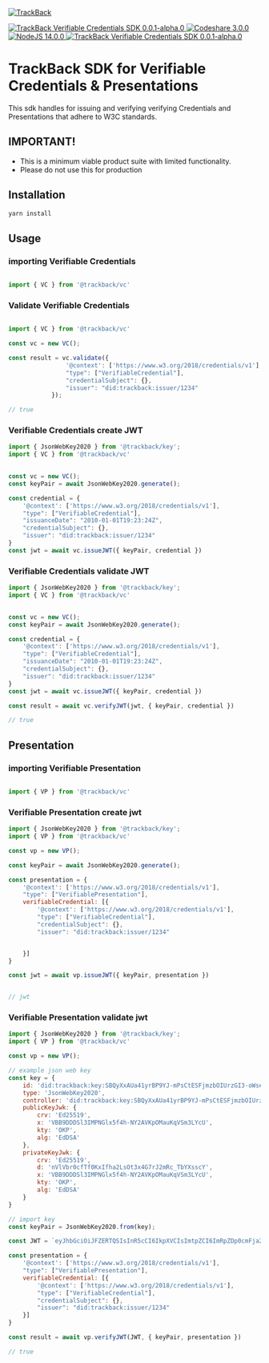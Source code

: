 
<p>
  <a href="https://trackback.co.nz/">
    <img src="https://user-images.githubusercontent.com/2051324/127407635-236f8a7a-4ca6-410a-9fc4-add396743cfa.png" alt="TrackBack"></a>
</p>
<a href="https://github.com/trackback-blockchain/trackback-verifiable/tree/main/packages/trackback-vc" target="_blank">
    <img src="https://img.shields.io/badge/trackback--vc-0.0.1--alpha.0-blue" alt="TrackBack Verifiable Credentials SDK 0.0.1-alpha.0">
</a>

<a href="" target="_blank">
    <img src="https://img.shields.io/badge/build-pass-blueviolet" alt="Codeshare 3.0.0">
</a>
<a href="https://nodejs.org/es/blog/release/v14.0.0/" target="_blank">
    <img src="https://img.shields.io/badge/nodejs-14.0.0+-8ca" alt="NodeJS 14.0.0">
</a>
<a href="https://lerna.js.org/" target="_blank">
    <img src="https://img.shields.io/badge/maintained%20with-lerna-cc00ff.svg" alt="TrackBack Verifiable Credentials SDK 0.0.1-alpha.0">
</a>

# TrackBack SDK for Verifiable Credentials & Presentations

This sdk handles for issuing and verifying verifying Credentials
and Presentations that adhere to W3C standards.

## IMPORTANT! 
* This is a minimum viable product suite with limited functionality.
* Please do not use this for production

## Installation

```bash
yarn install
```

## Usage

### importing Verifiable Credentials

```javascript

import { VC } from '@trackback/vc'

```

### Validate Verifiable Credentials

```javascript

import { VC } from '@trackback/vc'

const vc = new VC();

const result = vc.validate({
                '@context': ['https://www.w3.org/2018/credentials/v1'],
                "type": ["VerifiableCredential"],
                "credentialSubject": {},
                "issuer": "did:trackback:issuer/1234"
            });

// true

```

### Verifiable Credentials create JWT

```javascript
import { JsonWebKey2020 } from '@trackback/key';
import { VC } from '@trackback/vc'

 
const vc = new VC();
const keyPair = await JsonWebKey2020.generate();

const credential = {
    '@context': ['https://www.w3.org/2018/credentials/v1'],
    "type": ["VerifiableCredential"],
    "issuanceDate": "2010-01-01T19:23:24Z",
    "credentialSubject": {},
    "issuer": "did:trackback:issuer/1234"
}
const jwt = await vc.issueJWT({ keyPair, credential })

```

### Verifiable Credentials validate JWT

```javascript
import { JsonWebKey2020 } from '@trackback/key';
import { VC } from '@trackback/vc'

 
const vc = new VC();
const keyPair = await JsonWebKey2020.generate();

const credential = {
    '@context': ['https://www.w3.org/2018/credentials/v1'],
    "type": ["VerifiableCredential"],
    "issuanceDate": "2010-01-01T19:23:24Z",
    "credentialSubject": {},
    "issuer": "did:trackback:issuer/1234"
}
const jwt = await vc.issueJWT({ keyPair, credential })

const result = await vc.verifyJWT(jwt, { keyPair, credential })

// true
```


## Presentation

### importing Verifiable Presentation

```javascript

import { VP } from '@trackback/vc'

```

### Verifiable Presentation create jwt

```javascript
import { JsonWebKey2020 } from '@trackback/key';
import { VP } from '@trackback/vc'

const vp = new VP();

const keyPair = await JsonWebKey2020.generate();

const presentation = {
    '@context': ['https://www.w3.org/2018/credentials/v1'],
    "type": ["VerifiablePresentation"],
    verifiableCredential: [{
        '@context': ['https://www.w3.org/2018/credentials/v1'],
        "type": ["VerifiableCredential"],
        "credentialSubject": {},
        "issuer": "did:trackback:issuer/1234"


    }]
}

const jwt = await vp.issueJWT({ keyPair, presentation })


// jwt
```

### Verifiable Presentation validate jwt

```javascript
import { JsonWebKey2020 } from '@trackback/key';
import { VP } from '@trackback/vc'

const vp = new VP();

// example json web key
const key = {
    id: 'did:trackback:key:SBQyXxAUa41yrBP9YJ-mPsCtESFjmzbOIUrzGI3-oWs#SBQyXxAUa41yrBP9YJ-mPsCtESFjmzbOIUrzGI3-oWs',
    type: 'JsonWebKey2020',
    controller: 'did:trackback:key:SBQyXxAUa41yrBP9YJ-mPsCtESFjmzbOIUrzGI3-oWs',
    publicKeyJwk: {
        crv: 'Ed25519',
        x: 'VBB9DDDSl3IMPNGlx5f4h-NY2AVKpOMauKqVSm3LYcU',
        kty: 'OKP',
        alg: 'EdDSA'
    },
    privateKeyJwk: {
        crv: 'Ed25519',
        d: 'nVlVbr0cfTf0KxIfha2LsOt3x4G7rJ2mRc_TbYXsscY',
        x: 'VBB9DDDSl3IMPNGlx5f4h-NY2AVKpOMauKqVSm3LYcU',
        kty: 'OKP',
        alg: 'EdDSA'
    }
}

// import key
const keyPair = JsonWebKey2020.from(key);

const JWT = `eyJhbGciOiJFZERTQSIsInR5cCI6IkpXVCIsImtpZCI6ImRpZDp0cmFja2JhY2s6a2V5OlNCUXlYeEFVYTQxeXJCUDlZSi1tUHNDdEVTRmptemJPSVVyekdJMy1vV3MjU0JReVh4QVVhNDF5ckJQOVlKLW1Qc0N0RVNGam16Yk9JVXJ6R0kzLW9XcyJ9.eyJuYmYiOjE2MzQ2ODA2MDksInZwIjp7IkBjb250ZXh0IjpbImh0dHBzOi8vd3d3LnczLm9yZy8yMDE4L2NyZWRlbnRpYWxzL3YxIl0sInR5cGUiOlsiVmVyaWZpYWJsZVByZXNlbnRhdGlvbiJdLCJ2ZXJpZmlhYmxlQ3JlZGVudGlhbCI6W3siQGNvbnRleHQiOlsiaHR0cHM6Ly93d3cudzMub3JnLzIwMTgvY3JlZGVudGlhbHMvdjEiXSwidHlwZSI6WyJWZXJpZmlhYmxlQ3JlZGVudGlhbCJdLCJjcmVkZW50aWFsU3ViamVjdCI6e30sImlzc3VlciI6ImRpZDp0cmFja2JhY2s6aXNzdWVyLzEyMzQifV19fQ.mZLZIH-BOd3r72ryGEkfs7UBfIQ5_fSRchUo9h7DgIwd9L2BE3fhIviJW2X9YMIyEVeAi8C2Yz1m8ETT9pmHBw`

const presentation = {
    '@context': ['https://www.w3.org/2018/credentials/v1'],
    "type": ["VerifiablePresentation"],
    verifiableCredential: [{
        '@context': ['https://www.w3.org/2018/credentials/v1'],
        "type": ["VerifiableCredential"],
        "credentialSubject": {},
        "issuer": "did:trackback:issuer/1234"
    }]
}

const result = await vp.verifyJWT(JWT, { keyPair, presentation })

// true
```
